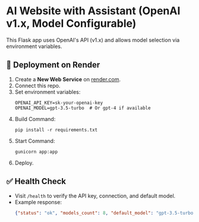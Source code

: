 
# AI Website with Assistant (OpenAI v1.x, Model Configurable)

This Flask app uses OpenAI's API (v1.x) and allows model selection via environment variables.

## 🚀 Deployment on Render

1. Create a **New Web Service** on [render.com](https://render.com).
2. Connect this repo.
3. Set environment variables:
   ```
   OPENAI_API_KEY=sk-your-openai-key
   OPENAI_MODEL=gpt-3.5-turbo  # Or gpt-4 if available
   ```
4. Build Command:
   ```
   pip install -r requirements.txt
   ```
5. Start Command:
   ```
   gunicorn app:app
   ```
6. Deploy.

## ✅ Health Check

- Visit `/health` to verify the API key, connection, and default model.
- Example response:
  ```json
  {"status": "ok", "models_count": 8, "default_model": "gpt-3.5-turbo"}
  ```
